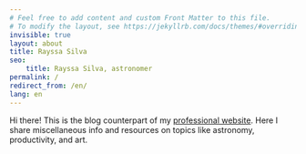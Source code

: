 ```yaml
---
# Feel free to add content and custom Front Matter to this file.
# To modify the layout, see https://jekyllrb.com/docs/themes/#overriding-theme-defaults
invisible: true
layout: about
title: Rayssa Silva
seo: 
    title: Rayssa Silva, astronomer
permalink: /
redirect_from: /en/
lang: en
---
```

Hi there! This is the blog counterpart of my [professional website](https://rayssags.github.io/). Here I share miscellaneous info and resources on topics like astronomy, productivity, and art.
